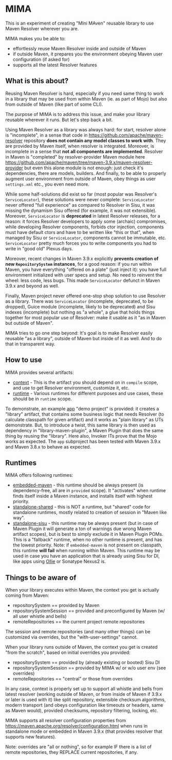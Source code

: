 # MIMA

This is an experiment of creating "MIni MAven" reusable library to use Maven Resolver wherever you are.

MIMA makes you be able to:
* effortlessly reuse Maven Resolver inside and outside of Maven
* if outside Maven, it prepares you the environment obeying Maven user configuration (if asked for)
* supports all the latest Resolver features

## What is this about?

Reusing Maven Resolver is hard, especially if you need same thing to work in a library that may be used
from within Maven (ie. as part of Mojo) but also from outside of Maven (like part of some CLI).

The purpose of MIMA is to address this issue, and make your library reusable wherever it runs. But let's step
back a bit.

Using Maven Resolver as a library was always hard: for start, resolver alone is "incomplete", in a sense that
code in https://github.com/apache/maven-resolver repository **does not contain any model classes to work
with**. They are provided by Maven itself, when resolver is integrated. Moreover, is incomplete in a sense
that **not all components are implemented**. Resolver in Maven is "completed" by resolver-provider Maven
module here https://github.com/apache/maven/tree/maven-3.9.x/maven-resolver-provider but even this alone module
is not enough: just check it's dependencies, there are models, builders. And finally, to be able to properly
augment user environment from outside of Maven, obey things as user `settings.xml` etc., you even need more.

While some half-solutions did exist so far (most popular was Resolver's `ServiceLocator`), these solutions were 
never complete: `ServiceLocator` never offered "full experience" as compared to Resolver in Sisu, it was missing
the dynamism Sisu offered (for example, it was not extensible). Moreover, `ServiceLocator` is **deprecated** in
latest Resolver releases, for a reason: it forces Resolver developers to apply some (archaic) compromises, while
developing Resolver components, forbids ctor injection, components must have default ctors and have to be 
written like "this or that", when managed by Sisu or `ServiceLocator`, components cannot be immutable, etc. 
`ServiceLocator` pretty much forces you to write components you had to write in "good old" Plexus days.

Moreover, recent changes in Maven 3.9.x explicitly **prevents creation of new `RepositorySystem` instances**, for 
a good reason: if you run within Maven, you have everything "offered on a plate" (just inject it): 
you have full environment initialized with user specs and setup. No need to reinvent the wheel: 
less code, less bugs. This made `ServiceLocator` defunct in Maven 3.9.x and beyond as well.

Finally, Maven project never offered one-stop shop solution to use Resolver as a library. There was `ServiceLocator`
(incomplete, deprecated, to be dropped), Guice module (incomplete, likely to be deprecated) and Sisu indexes (incomplete)
but nothing as "a whole", a glue that holds things together for most popular use of Resolver: make it usable as 
it "as in Maven but outside of Maven".

MIMA tries to go one step beyond: It's goal is to make Resolver easily reusable "as a library", outside of Maven
but inside of it as well. And to do that in transparent way.

## How to use

MIMA provides several artifacts:

* [context](context/) - This is the artifact you should depend on in `compile` scope, and use to get Resolver 
  environment, customize it, etc.
* [runtime](runtime/) - Various runtimes for different purposes and use cases, these should be in `runtime` scope.

To demonstrate, an example [app](app/) "demo project" is provided: it creates a "library" artifact, that contains
some business logic that needs Resolver (to calculate classpath for given artifact) and it works as "plain library"
as UTs demonstrate. But, to introduce a twist, this same library is then used as dependency in "library-maven-plugin",
a Maven Plugin that does the same thing by reusing the "library". Here also, Invoker ITs prove that the Mojo works
as expected. The `app` subproject has been tested with Maven 3.9.x and Maven 3.8.x to behave as expected.

## Runtimes

MIMA offers following runtimes:
* [embedded-maven](runtime/embedded-maven) - this runtime should be always present (is dependency-free, all are in 
  `provided` scope). It "activates" when runtime finds itself inside a Maven instance, and installs itself with
  highest priority.
* [standalone-shared](runtime/standalone-shared) - this is NOT a runtime, but "shared" code for standalone runtimes,
  mostly related to creation of session in "Maven like way".
* [standalone-sisu](runtime/standalone-sisu) - this runtime may be always present (but in case of Maven Plugin it will 
  generate a ton of warnings due wrong Maven artifact scopes), but is best to simply exclude it in Maven Plugin POMs.
  This is a "fallback" runtime, when no other runtime is present, and has the lowest priority. Note: if `embedded-maven`
  is not present on classpath, this runtime **will fail** when running within Maven. This runtime may be used in 
  case you have an application that is already using Sisu for DI, like apps using [Ollie](https://github.com/takari/ollie)
  or Sonatype Nexus2 is.

## Things to be aware of

When your library executes within Maven, the context you get is actually coming from Maven:
* repositorySystem == provided by Maven
* repositorySystemSession == provided and preconfigured by Maven (w/ all user whistle and bells)
* remoteRepositories == the current project remote repositories

The session and remote repositories (and many other things) can be customized via overrides, but
the "with-user-settings" cannot.

When your library runs outside of Maven, the context you get is created "from the scratch", based
on initial overrides you provided:
* repositorySystem == provided by (already existing or booted) Sisu DI
* repositorySystemSession == provided by MIMA w/ or w/o user env (see overrides)
* remoteRepositories == "central" or those from overrides

In any case, context is properly set up to support all whistle and bells from latest resolver
(working outside of Maven, or from inside of Maven if 3.9.x or later is used with it) like
split repository, extensible checksum algorithms, modern transport (and obeys configuration like
timeouts or headers, same as Maven would), provided checksums, repository filtering, locking, etc.

MIMA supports all resolver configuration properties from https://maven.apache.org/resolver/configuration.html
when runs in standalone mode or embedded in Maven 3.9.x (that provides resolver that supports new features).

Note: overrides are "all or nothing", so for example IF there is a list of remote repositories, 
they REPLACE current repositories, if any.
